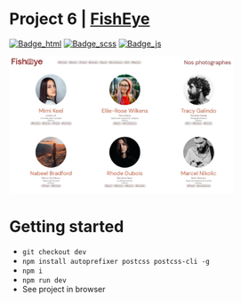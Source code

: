 # Project 6 | [FishEye](https://claire-lavigne.github.io/ClaireLavigne_6_09122020/)

[![Badge_html](https://img.shields.io/badge/Language-HTML5-blue)](https://img.shields.io)
[![Badge_scss](https://img.shields.io/badge/Language-SCSS-blue)](https://img.shields.io)
[![Badge_js](https://img.shields.io/badge/Language-Javascript-blue)](https://img.shields.io)  

<img src="https://github.com/Claire-Lavigne/repo-images/blob/main/FishEye.JPG" width="80%">

# Getting started
- `git checkout dev`
- `npm install autoprefixer postcss postcss-cli -g`
- `npm i`
- `npm run dev`
- See project in browser
